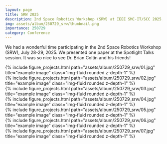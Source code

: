 ```yaml
---
layout: page
title: SRW 2025
description: 2nd Space Robotics Workshop (SRW) at IEEE SMC-IT/SCC 2025, Los Angeles, USA
img: assets/album/250729_srw/thumbnail.png
importance: 250729
category: Conference
---
```


We had a wonderful time participating in the 2nd Space Robotics Workshop (SRW), July 28-29, 2025.
We presented one paper at the Spotlight Talks session.
It was so nice to see Dr. Brian Coltin and his friends!

<div class="row">
    <div class="col-sm mt-3 mt-md-0">
        {% include figure_projects.html path="assets/album/250729_srw/01.jpg" title="example image" class="img-fluid rounded z-depth-1" %}
    </div>
</div>

<div class="row">
    <div class="col-sm mt-3 mt-md-0">
        {% include figure_projects.html path="assets/album/250729_srw/02.jpg" title="example image" class="img-fluid rounded z-depth-1" %}
    </div>
</div>

<div class="row">
    <div class="col-sm mt-3 mt-md-0">
        {% include figure_projects.html path="assets/album/250729_srw/03.jpg" title="example image" class="img-fluid rounded z-depth-1" %}
    </div>
</div>

<div class="row">
    <div class="col-sm mt-3 mt-md-0">
        {% include figure_projects.html path="assets/album/250729_srw/04.jpg" title="example image" class="img-fluid rounded z-depth-1" %}
    </div>
</div>

<div class="row">
    <div class="col-sm mt-3 mt-md-0">
        {% include figure_projects.html path="assets/album/250729_srw/05.jpg" title="example image" class="img-fluid rounded z-depth-1" %}
    </div>
</div>

<div class="row">
    <div class="col-sm mt-3 mt-md-0">
        {% include figure_projects.html path="assets/album/250729_srw/06.jpg" title="example image" class="img-fluid rounded z-depth-1" %}
    </div>
</div>

<div class="row">
    <div class="col-sm mt-3 mt-md-0">
        {% include figure_projects.html path="assets/album/250729_srw/07.jpg" title="example image" class="img-fluid rounded z-depth-1" %}
    </div>
</div>